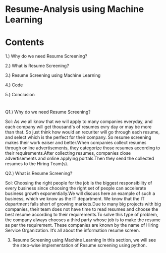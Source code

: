 # Resume-Analysis using Machine Learning 

# Contents 
1.) Why do we need Resume Screening?

2.) What is Resume Screening?

3.) Resume Screening using Machine Learning

4.) Code

5.) Conclusion    
     
#

Q1.) Why do we need Resume Screening?

Sol: As we all know that we will apply to many companies everyday, and each company will get thousand's of resumes evry day or may be more than that. So just think how would an recuriter will go through each resume, and select which is the perfect for their company. So resume screening makes their work eaiser and better.When companies collect resumes through online advertisements, they categorize those resumes according to their requirements.After collecting resumes, companies close advertisements and online applying portals.Then they send the collected resumes to the Hiring Team(s).

Q2.) What is Resume Screening?

Sol: Choosing the right people for the job is the biggest responsibility of every business since choosing the right set of people can accelerate business growth exponentially.We will discuss here an example of such a business, which we know as the IT department. We know that the IT department falls short of growing markets.Due to many big projects with big companies, their team does not have time to read resumes and choose the best resume according to their requirements.To solve this type of problem, the company always chooses a third party whose job is to make the resume as per the requirement. These companies are known by the name of Hiring Service Organization. It’s all about the information resume screen. 

3. Resume Screening using Machine Learning
In this section, we will see the step-wise implementation of Resume screening using python.
